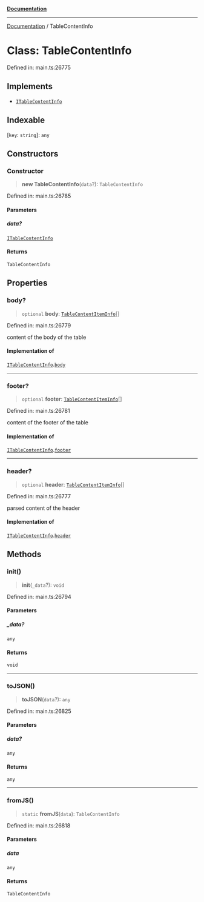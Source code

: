 [**Documentation**](../README.md)

***

[Documentation](../README.md) / TableContentInfo

# Class: TableContentInfo

Defined in: main.ts:26775

## Implements

- [`ITableContentInfo`](../interfaces/ITableContentInfo.md)

## Indexable

\[`key`: `string`\]: `any`

## Constructors

### Constructor

> **new TableContentInfo**(`data`?): `TableContentInfo`

Defined in: main.ts:26785

#### Parameters

##### data?

[`ITableContentInfo`](../interfaces/ITableContentInfo.md)

#### Returns

`TableContentInfo`

## Properties

### body?

> `optional` **body**: [`TableContentItemInfo`](TableContentItemInfo.md)[]

Defined in: main.ts:26779

content of the body of the table

#### Implementation of

[`ITableContentInfo`](../interfaces/ITableContentInfo.md).[`body`](../interfaces/ITableContentInfo.md#body)

***

### footer?

> `optional` **footer**: [`TableContentItemInfo`](TableContentItemInfo.md)[]

Defined in: main.ts:26781

content of the footer of the table

#### Implementation of

[`ITableContentInfo`](../interfaces/ITableContentInfo.md).[`footer`](../interfaces/ITableContentInfo.md#footer)

***

### header?

> `optional` **header**: [`TableContentItemInfo`](TableContentItemInfo.md)[]

Defined in: main.ts:26777

parsed content of the header

#### Implementation of

[`ITableContentInfo`](../interfaces/ITableContentInfo.md).[`header`](../interfaces/ITableContentInfo.md#header)

## Methods

### init()

> **init**(`_data`?): `void`

Defined in: main.ts:26794

#### Parameters

##### \_data?

`any`

#### Returns

`void`

***

### toJSON()

> **toJSON**(`data`?): `any`

Defined in: main.ts:26825

#### Parameters

##### data?

`any`

#### Returns

`any`

***

### fromJS()

> `static` **fromJS**(`data`): `TableContentInfo`

Defined in: main.ts:26818

#### Parameters

##### data

`any`

#### Returns

`TableContentInfo`
